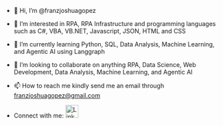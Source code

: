 - 👋 Hi, I’m @franzjoshuagopez
- 👀 I’m interested in RPA, RPA Infrastructure and programming languages such as C#, VBA, VB.NET, Javascript, JSON, HTML and CSS
- 🌱 I’m currently learning Python, SQL, Data Analysis, Machine Learning, and Agentic AI using Langgraph
- 💞️ I’m looking to collaborate on anything RPA, Data Science, Web Development, Data Analysis, Machine Learning, and Agentic AI
- 📫 How to reach me kindly send me an email through franzjoshuagopez@gmail.com

- Connect with me:
[<img src="https://img.icons8.com/color/48/000000/linkedin.png" alt="LinkedIn logo" width="30"/>](https://www.linkedin.com/in/franzgopez/)

<!---
franzjoshuagopez/franzjoshuagopez is a ✨ special ✨ repository because its `README.md` (this file) appears on your GitHub profile.
You can click the Preview link to take a look at your changes.
--->
